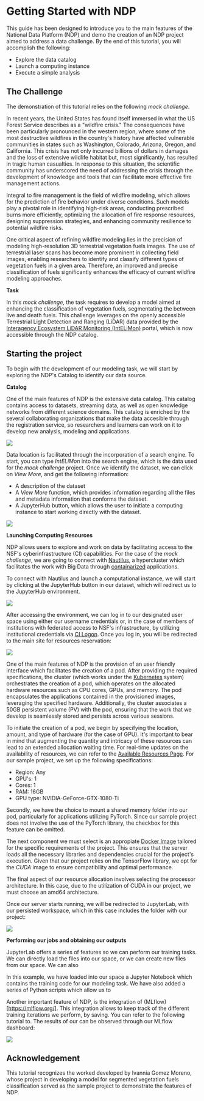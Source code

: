 # Getting Started with NDP

This guide has been designed to introduce you to the main features of the National Data Platform (NDP) and demo the creation of an NDP project aimed to address a data challenge. By the end of this tutorial, you will accomplish the following:

- Explore the data catalog
- Launch a computing instance
- Execute a simple analysis

## The Challenge

The demonstration of this tutorial relies on the following *mock challenge*.

In recent years, the United States has found itself immersed in what the US Forest Service describes as a "wildfire crisis." The consequences have been particularly pronounced in the western region, where some of the most destructive wildfires in the country's history have affected vulnerable communities in states such as Washington, Colorado, Arizona, Oregon, and California. This crisis has not only incurred billions of dollars in damages and the loss of extensive wildlife habitat but, most significantly, has resulted in tragic human casualties. In response to this situation, the scientific community has underscored the need of addressing the crisis through the development of knowledge and tools that can facilitate more effective fire management actions.

Integral to fire management is the field of wildfire modeling, which allows for the prediction of fire behavior under diverse conditions. Such models play a pivotal role in identifying high-risk areas, conducting prescribed burns more efficiently, optimizing the allocation of fire response resources, designing suppression strategies, and enhancing community resilience to potential wildfire risks.

One critical aspect of refining wildfire modeling lies in the precision of modeling high-resolution 3D terrestrial vegetation fuels images. The use of terrestrial laser scans has become more prominent in collecting field images, enabling researchers to identify and classify different types of vegetation fuels in a given area. Therefore, an improved and precise classification of fuels significantly enhances the efficacy of current wildfire modeling approaches.

**Task**

In this *mock challenge*, the task requires to develop a model aimed at enhancing the classification of vegetation fuels, segmentating the between live and death fuels. This challenge leverages on the openly accessible Terrestrial Light Detection and Ranging (LiDAR) data provided by the [Interagency Ecosystem LiDAR Monitoring (IntELiMon)](https://dmsdata.cr.usgs.gov/lidar-monitoring/viewer/) portal, which is now accessible through the NDP catalog. 

## Starting the project

To begin with the development of our modeling task, we will start by exploring the NDP's Catalog to identify our data source.

**Catalog**

One of the main features of NDP is the extensive data catalog. This catalog contains access to datasets, streaming data, as well as open knowledge networks from different science domains. This catalog is enriched by the several collaborating organizations that make the data accesible through the registration service, so researchers and learners can work on it to develop new analysis, modeling and applications. 

<img src="https://github.com/pramonettivega/images/blob/main/Screenshot%202024-01-11%20214248.png?raw=true">

Data location is facilitated through the incorporation of a search engine. To start, you can type *IntELiMon* into the search engine, which is the data used for the *mock challenge* project. Once we identify the dataset, we can click on *View More*, and get the following information:

- A description of the dataset
- A *View More* function, which provides information regarding all the files and metadata information that conforms the dataset. 
- A JupyterHub button, which allows the user to initiate a computing instance to start working directly with the dataset.

<img src="https://github.com/pramonettivega/images/blob/main/Screenshot%202024-01-11%20215429.png?raw=true">

**Launching Computing Resources**

NDP allows users to explore and work on data by facilitating access to the NSF's cyberinfrastructure (CI) capabilities. For the case of the *mock challenge*, we are going to connect with [Nautilus](https://nationalresearchplatform.org/nautilus/), a hypercluster which facilitates the work with Big Data through [containarized](https://en.wikipedia.org/wiki/Containerization_(computing)) applications. 

To connect with Nautilus and launch a computational instance, we will start by clicking at the JupyterHub button in our dataset, which will redirect us to the JupyterHub environment. 

<img src="https://github.com/pramonettivega/images/blob/main/Screenshot%202024-01-09%20211402.png?raw=true">

After accessing the environment, we can log in to our designated user space using either our username credentials or, in the case of members of institutions with federated access to NSF's infrastructure, by utilizing institutional credentials via  [CI Logon](https://www.cilogon.org/). Once you log in, you will be redirected to the main site for resources reservation:

<img src="https://github.com/pramonettivega/images/blob/main/Screenshot%202024-01-11%20182754.png?raw=true">

One of the main features of NDP is the provision of an user friendly interface which facilitates the creation of a pod. After providing the required specifications, the cluster (which works under the [Kubernetes](https://kubernetes.io/) system) orchestrates the creation of a pod, which operates on the allocated hardware resources such as CPU cores, GPUs, and memory. The pod encapsulates the applications contained in the provisioned images, leveraging the specified hardware. Additionally, the cluster associates a 50GB persistent volume (PV) with the pod, ensuring that the work that we develop is seamlessly stored and persists across various sessions. 

To initiate the creation of a pod, we begin by specifying the location, amount, and type of hardware (for the case of GPU). It's important to bear in mind that augmenting the quantity and intricacy of these resources can lead to an extended allocation waiting time. For real-time updates on the availability of resources, we can refer to the [Available Resources Page](https://portal.nrp-nautilus.io/resources). For our sample project, we set up the following specifications:

- Region: Any
- GPU's: 1
- Cores: 1
- RAM: 16GB
- GPU type: NVIDIA-GeForce-GTX-1080-Ti

Secondly, we have the choice to mount a shared memory folder into our pod, particularly for applications utilizing PyTorch. Since our sample project does not involve the use of the PyTorch library, the checkbox for this feature can be omitted.

The next component we must select is an appropiate [Docker Image](https://docs.docker.com/get-started/overview/) tailored for the specific requirements of the project. This ensures that the server loads all the necessary libraries and dependencies crucial for the project's execution. Given that our project relies on the TensorFlow library, we opt for the *CUDA* image to ensure compatibility and optimal performance.

The final aspect of our resource allocation involves selecting the processor architecture. In this case, due to the utilization of CUDA in our project, we must choose an amd64 architecture. 

Once our server starts running, we will be redirected to JupyterLab, with our persisted workspace, which in this case includes the folder with our project:

<img src="https://github.com/pramonettivega/images/blob/main/Screenshot%202024-01-11%20203016.png?raw=true">

**Performing our jobs and obtaining our outputs**

JupyterLab offers a series of features so we can perform our training tasks. We can directly load the files into our space, or we can create new files from our space. We can also

In this example, we have loaded into our space a Jupyter Notebook which contains the training code for our modeling task. We have also added a series of Python scripts which allow us to 

Another important feature of NDP, is the integration of (MLflow)[https://mlflow.org/]. This integration allows to keep track of the different training iterations we perform, by saving. You can refer to the following tutorial to. The results of our can be observed through our MLflow dashboard:

<img src="https://github.com/pramonettivega/images/blob/main/Screenshot%202024-01-12%20010755.png?raw=true">

## Acknowledgement

This tutorial recognizes the worked developed by Ivannia Gomez Moreno, whose project in developing a model for segmented vegetation fuels classification served as the sample project to demonstrate the features of NDP.
